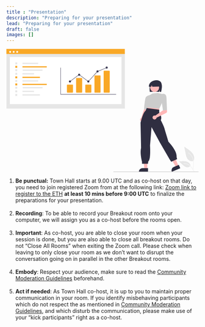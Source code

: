 ```yaml
---
title : "Presentation"
description: "Preparing for your presentation"
lead: "Preparing for your presentation"
draft: false
images: []
---
```


<svg data-name="Layer 1" xmlns="http://www.w3.org/2000/svg" width="563.35926" height="360.172" viewBox="0 0 863.35926 551.172" xmlns:xlink="http://www.w3.org/1999/xlink"><path id="af9c47ac-a2dc-4072-9acc-a467df334c71-999" data-name="Path 438" d="M1009.5389,675.54135a24.21464,24.21464,0,0,1-23.38269-4.11877c-8.18977-6.87442-10.758-18.196-12.8467-28.68191l-6.17973-31.01657,12.93769,8.90836c9.30465,6.40642,18.81827,13.01866,25.26012,22.29786s9.25223,21.94707,4.07792,31.988" transform="translate(-168.32037 -174.414)" fill="#e6e6e6"/><path id="a2175a99-769b-4e22-9c2a-ba3916b1dd51-1000" data-name="Path 439" d="M1007.54119,715.25191c1.62839-11.86369,3.30382-23.88079,2.15884-35.87167-1.01467-10.64933-4.26373-21.04881-10.87831-29.57938a49.20592,49.20592,0,0,0-12.62466-11.44039c-1.26215-.79648-2.42409,1.20354-1.16733,1.997a46.77938,46.77938,0,0,1,18.50445,22.32562c4.02858,10.24607,4.67546,21.41582,3.98155,32.3003-.41944,6.58217-1.31074,13.1212-2.20588,19.65251a1.19816,1.19816,0,0,0,.808,1.4225,1.16348,1.16348,0,0,0,1.42253-.808Z" transform="translate(-168.32037 -174.414)" fill="#f2f2f2"/><path id="af3ce5ac-a957-487e-9ef8-bdcad0da5bae-1001" data-name="Path 442" d="M995.82016,696.21546a17.82511,17.82511,0,0,1-15.53141,8.01861c-7.86441-.37318-14.41807-5.85972-20.31713-11.07026l-17.452-15.4088,11.54987-.55281c8.30619-.39784,16.82672-.771,24.73813,1.79338s15.20758,8.72639,16.654,16.91541" transform="translate(-168.32037 -174.414)" fill="#e6e6e6"/><path id="baa57c63-949d-49ac-a818-33ae8c022157-1002" data-name="Path 443" d="M1012.14417,722.0716c-7.83972-13.87143-16.93234-29.288-33.1808-34.21552a37.02609,37.02609,0,0,0-13.95545-1.44105c-1.48189.128-1.1118,2.41174.367,2.28454a34.39821,34.39821,0,0,1,22.27164,5.89215c6.27994,4.27453,11.16975,10.21755,15.30781,16.51907,2.53511,3.86051,4.80576,7.88445,7.07642,11.903C1010.75635,724.2983,1012.87818,723.37076,1012.14417,722.0716Z" transform="translate(-168.32037 -174.414)" fill="#f2f2f2"/><rect id="b0eb2d2e-6002-4ca6-b573-2a3a0ae57324" data-name="Rectangle 62" x="0.22681" y="14.58304" width="531.92378" height="252.40706" fill="#e6e6e6"/><rect id="b22521a2-b305-47e5-91b3-f89bb30cedaf" data-name="Rectangle 75" x="15.43735" y="36.22739" width="501.50345" height="210.5911" fill="#fff"/><rect id="b9a97102-17ad-4853-bba8-52d2fbac14c1" data-name="Rectangle 80" width="531.92378" height="22.5977" fill="#f9a826"/><circle id="f3a384f8-0054-45a4-b875-f53a31bc49a8" data-name="Ellipse 90" cx="16.7929" cy="13.28795" r="4.1884" fill="#fff"/><circle id="a6ee8772-6be5-4bf0-b917-98ef2062699d" data-name="Ellipse 91" cx="32.69069" cy="13.28795" r="4.1884" fill="#fff"/><circle id="a71cc61a-5bfc-4a03-b945-2c535d93104d" data-name="Ellipse 92" cx="48.58921" cy="13.28795" r="4.1884" fill="#fff"/><path d="M660.64368,378.58113H411.98486a.77823.77823,0,0,1-.77819-.77819V258.62077a.77819.77819,0,0,1,1.55638,0v118.404H660.64368a.77819.77819,0,0,1,0,1.55638Z" transform="translate(-168.32037 -174.414)" fill="#3f3d56"/><path d="M465.11242,370.02105H442.49593a2.31263,2.31263,0,0,1-2.31-2.30987V336.53424a2.31263,2.31263,0,0,1,2.31-2.30986h22.61649a2.31263,2.31263,0,0,1,2.31006,2.30986v31.17694A2.31263,2.31263,0,0,1,465.11242,370.02105Z" transform="translate(-168.32037 -174.414)" fill="#f9a826"/><path d="M506.35642,370.02105H483.73993a2.31264,2.31264,0,0,1-2.31006-2.30987V306.96307a2.31264,2.31264,0,0,1,2.31006-2.30986h22.61649a2.31263,2.31263,0,0,1,2.31006,2.30986v60.74811A2.31263,2.31263,0,0,1,506.35642,370.02105Z" transform="translate(-168.32037 -174.414)" fill="#f9a826"/><path d="M547.60042,370.02105H524.98393a2.31263,2.31263,0,0,1-2.31006-2.30987V336.53424a2.31263,2.31263,0,0,1,2.31006-2.30986h22.61649a2.31263,2.31263,0,0,1,2.31005,2.30986v31.17694A2.31263,2.31263,0,0,1,547.60042,370.02105Z" transform="translate(-168.32037 -174.414)" fill="#f9a826"/><path d="M588.84441,370.02105H566.22793a2.26208,2.26208,0,0,1-2.31006-2.20522V295.1856a2.26208,2.26208,0,0,1,2.31006-2.20522h22.61648a2.26208,2.26208,0,0,1,2.31006,2.20522v72.63023A2.26208,2.26208,0,0,1,588.84441,370.02105Z" transform="translate(-168.32037 -174.414)" fill="#f9a826"/><path d="M630.08841,370.02105H607.47192a2.31263,2.31263,0,0,1-2.31-2.30987v-93.432a2.31264,2.31264,0,0,1,2.31-2.30987h22.61649a2.31264,2.31264,0,0,1,2.31006,2.30987v93.432A2.31263,2.31263,0,0,1,630.08841,370.02105Z" transform="translate(-168.32037 -174.414)" fill="#f9a826"/><circle cx="285.48381" cy="145.80298" r="4.66913" fill="#3f3d56"/><circle cx="326.7278" cy="115.45363" r="4.66913" fill="#3f3d56"/><circle cx="367.9718" cy="145.80298" r="4.66913" fill="#3f3d56"/><circle cx="409.2158" cy="100.66804" r="4.66913" fill="#3f3d56"/><circle cx="450.4598" cy="83.54789" r="4.66913" fill="#3f3d56"/><polygon points="368.07 146.849 326.728 115.883 285.95 146.426 285.017 145.18 326.728 113.938 367.873 144.757 408.761 100.013 408.925 99.946 450.169 83.328 450.751 84.772 409.671 101.323 368.07 146.849" fill="#3f3d56"/><rect x="72.12712" y="61.96731" width="70.63054" height="5.30876" fill="#e6e6e6"/><rect x="72.12712" y="77.55204" width="109.06894" height="5.30875" fill="#f9a826"/><rect x="73.26117" y="92.39442" width="88.88879" height="5.30875" fill="#e6e6e6"/><rect x="72.12712" y="108.67991" width="51.89183" height="5.30875" fill="#e6e6e6"/><rect x="72.12712" y="124.58739" width="78.31823" height="5.30875" fill="#f9a826"/><rect x="39.93496" y="60.29736" width="8.64865" height="8.64864" fill="#e6e6e6"/><rect x="39.93496" y="75.88208" width="8.64865" height="8.64863" fill="#f9a826"/><rect x="39.93496" y="90.72448" width="8.64865" height="8.64865" fill="#e6e6e6"/><rect x="39.93496" y="107.00997" width="8.64865" height="8.64865" fill="#e6e6e6"/><rect x="39.93496" y="122.91744" width="8.64865" height="8.64865" fill="#f9a826"/><rect x="72.12712" y="140.5943" width="70.63054" height="5.30875" fill="#e6e6e6"/><rect x="72.12712" y="156.17905" width="109.06894" height="5.30875" fill="#f9a826"/><rect x="73.26117" y="171.02142" width="88.88879" height="5.30875" fill="#e6e6e6"/><rect x="72.12712" y="187.30691" width="51.89183" height="5.30875" fill="#e6e6e6"/><rect x="72.12712" y="203.21439" width="78.31823" height="5.30875" fill="#e6e6e6"/><rect x="39.93496" y="138.92436" width="8.64865" height="8.64865" fill="#e6e6e6"/><rect x="39.93496" y="154.50908" width="8.64865" height="8.64863" fill="#f9a826"/><rect x="39.93496" y="169.35148" width="8.64865" height="8.64865" fill="#e6e6e6"/><rect x="39.93496" y="185.63697" width="8.64865" height="8.64865" fill="#e6e6e6"/><rect x="39.93496" y="201.54445" width="8.64865" height="8.64865" fill="#e6e6e6"/><path d="M813.89981,337.21642c2.97507-9.48142,9.74046-18.17745,19.09685-21.38268,9.35695-3.20524,25.67946-.20914,30.09216,8.68789,6.35889,12.82263,3.50213,28.52557.13009,42.44794-1.75836-.09308-3.533-.16625-5.31263-.2329l-2.51754-8.39087V366.654c-13.89076-.42928-28.35231-.1605-42.82171.11747C811.27013,356.91483,810.92474,346.69784,813.89981,337.21642Z" transform="translate(-168.32037 -174.414)" fill="#2f2e41"/><polygon points="773.219 524.09 761.533 528.987 737.084 486.247 754.33 479.019 773.219 524.09" fill="#ffb7b7"/><path d="M949.26623,708.582l-37.67754,15.79009-.19974-.47656a15.90176,15.90176,0,0,1,8.51854-20.81117l.00093-.00039,23.01219-9.644Z" transform="translate(-168.32037 -174.414)" fill="#2f2e41"/><path d="M770.17936,496.60793a8.76574,8.76574,0,0,1,3.55637-12.9622l25.1152-75.78554,16.82,8.971L785.69455,488.505a8.81325,8.81325,0,0,1-15.51519,8.1029Z" transform="translate(-168.32037 -174.414)" fill="#ffb7b7"/><polygon points="632.825 537.677 620.155 537.676 614.128 488.807 632.827 488.808 632.825 537.677" fill="#ffb7b7"/><path d="M804.37626,724.37206l-40.85247-.00152v-.51672a15.90177,15.90177,0,0,1,15.90092-15.90066h.001l24.9513.001Z" transform="translate(-168.32037 -174.414)" fill="#2f2e41"/><polygon points="683.623 259.72 686.494 267.184 685.92 274.648 630.801 267.759 632.524 261.443 638.839 253.979 683.623 259.72" fill="#ffb7b7"/><circle cx="665.85899" cy="172.48496" r="20.06685" fill="#ffb8b8"/><path d="M855.11916,442.13336l-54.65674-5.814-2.36816-7.74414c-.73584-1.00879-7.67334-10.84082-6.13477-20.66943a17.11819,17.11819,0,0,1,7.39527-11.46241l13.28906-15.56006,11.69067-6.959,23.04712-2.3042.07935.01758,20.69067,4.68213-.251,37.92773Z" transform="translate(-168.32037 -174.414)" fill="#ccc"/><path d="M801.83937,446.1529l-15.31347-1.81836.04-.481c.14087-1.69092,3.49-41.51367,6.91992-50.66016,3.50391-9.34326,18.67993-12.2539,19.32422-12.373l.186-.03418,3.37281,2.02343-9.30713,29.085Z" transform="translate(-168.32037 -174.414)" fill="#ccc"/><path d="M854.81459,446.19166v12.7535s14.92805,19.39923,6.88987,34.32729c0,0,17.22467,32.15273,18.373,43.63585l16.07636,52.82234s40.19092,40.19092,36.746,68.89871l2.29662,9.1865L908.78524,679.299l-5.74156-8.03818-44.78416-76.93689-37.89429-70.047-6.88987,82.67845s4.59325,64.30546-8.03818,71.19533l-1.14832,10.33481H777.48437v-9.82394s-9.94148-34.96022-4.19993-61.37139l-2.29662-111.38625s10.33481-47.08079,22.96624-55.119l4.59325-11.48312Z" transform="translate(-168.32037 -174.414)" fill="#2f2e41"/><path d="M835.72628,472.56038a9.02766,9.02766,0,0,1,1.358.41978l35.03179-24.11374-.80161-10.30066,15.38739-3.24161,3.19125,18.09738a6.86041,6.86041,0,0,1-3.72174,7.34421l-43.39415,21.401a9.00181,9.00181,0,1,1-7.05092-9.60637Z" transform="translate(-168.32037 -174.414)" fill="#ffb7b7"/><path d="M871.78518,450.19782,864.65505,402.63l-5.85278-24.57276,8.74487-1.82763c.238-.08838,7.35815-2.49512,13.10693,1.38037,4.13794,2.78955,6.43018,8.08349,6.8125,15.73437l2.31641,54.43018Z" transform="translate(-168.32037 -174.414)" fill="#ccc"/><path d="M820.391,320.76838a25.20457,25.20457,0,0,1,38.31986,21.99693c-11.21678.51584-22.99987.65013-34.94781.67333l-2.82368-6.91076-1.66472,6.91587q-5.46093-.00053-10.9426-.01436A25.7352,25.7352,0,0,1,820.391,320.76838Z" transform="translate(-168.32037 -174.414)" fill="#2f2e41"/><path d="M1030.67963,725.586h-381a1,1,0,1,1,0-2h381a1,1,0,0,1,0,2Z" transform="translate(-168.32037 -174.414)" fill="#cbcbcb"/></svg>

1. **Be punctual:** Town Hall starts at 9.00 UTC and as co-host on that day, you need to join registered Zoom from at the following link: [Zoom link to register to the ETH](https://us02web.zoom.us/meeting/register/tZcqcOCopjsuGNd0IAZPoGfYNEYCXO_prtEd) **at least 10 mins before 9:00 UTC** to finalize the preparations for your presentation.<br/><br/>
2. **Recording**: To be able to record your Breakout room onto your computer, we will assign you as a co-host before the rooms open.<br/><br/>
3. **Important**: As co-host, you are able to close your room when your session is done, but you are also able to close all breakout rooms. Do not “Close All Rooms” when exiting the Zoom call. Please check when leaving to only close your room as we don’t want to disrupt the conversation going on in parallel in the other Breakout rooms.<br/><br/>
4. **Embody**: Respect your audience, make sure to read the [Community Moderation Guidelines](https://docs.google.com/document/d/1G__eWrmsUxecET2e3zIniPSQJ-FWI1YAGJ-vLwzm8U8/edit)
beforehand.<br/><br/>
5. **Act if needed**: As Town Hall co-host, it is up to you to maintain proper communication in your room. If you identify misbehaving participants which do not respect the as mentioned in [Community Moderation Guidelines](https://docs.google.com/document/d/1G__eWrmsUxecET2e3zIniPSQJ-FWI1YAGJ-vLwzm8U8/edit), and which disturb the communication, please make use of your “kick participants” right as a co-host.